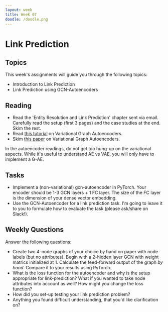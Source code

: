 ```yaml
---
layout: week
title: Week 07
doodle: /doodle.png
---
```


# Link Prediction

## Topics

This week's assignments will guide you through the following topics:
* Introduction to Link Prediction
* Link Prediction using GCN-Autoencoders

## Reading

* Read the 'Entity Resolution and Link Prediction' chapter sent via
  email. Carefully read the setup (first 3 pages) and the case studies
  at the end. Skim the rest.
* Read [this
  tutorial](https://towardsdatascience.com/tutorial-on-variational-graph-auto-encoders-da9333281129)
  on Variational Graph Autoencoders.
* Skim [this paper](https://arxiv.org/abs/1611.07308) on Variational
  Graph Autoencoders.

In the autoencoder readings, do not get too hung-up on the variational
aspects. While it's useful to understand AE vs VAE, you will only have
to implement a G-AE.

## Tasks

* Implement a (non-variational) gcn-autoencoder in PyTorch. Your
  encoder should be 1-3 GCN layers + 1 FC layer. The size of the FC
  layer is the dimension of your dense vector embedding.
* Use the GCN-Autoencoder for a link prediction task. I'm going to
  leave it to you to formulate how to evaluate the task (please
  ask/share on Slack!).

## Weekly Questions

Answer the following questions:
* Create two 4-node graphs of your choice by hand on paper with node
  labels (but no attributes). Begin with a 2-hidden layer GCN with
  weight matrics initialized at 1. Calculate the feed-forward output
  of the graph _by hand_. Compare it to your results using PyTorch.
* What is the loss function for the autoencoder and why is the setup
  appropriate for link-prediction? What if you wanted to take node
  attributes into account as well? How might you change the loss
  function?
* How did you set-up testing your link prediction problem?
* Anything you found difficult understanding, that you'd like
  clarification on?
